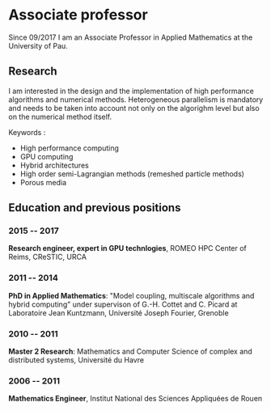 # Associate professor

Since 09/2017  I am an Associate Professor in Applied Mathematics at the University of Pau.

<!-- Between 01/2015 and 08/2017, I was a research engineer at [Champagne-Ardenne HPC Center ROMEO](https://romeo.univ-reims.fr/) at the [University of Reims Champagne-Ardenne](http://www.univ-reims.eu/). I am involved in a NVIDIA GPU Application Lab in which we help users to benefit from the GPU powered cluster ROMEO. Beside code porting, optimization on GPU and scaling up to hundreds of GPUs, I am interested in algorithms and methods adaptation to heterogeneous architectures. I am involved in several projects from different domains of application such as Computational Fluid Dynamics, Computational Chemistry, Applied Mathematics and Computer Science. -->

## Research

I am interested in the design and the implementation of high performance algorithms and numerical methods. Heterogeneous parallelism is mandatory and needs to be taken into account not only on the algorighm level but also on the numerical method itself.

Keywords :

- High performance computing
- GPU computing
- Hybrid architectures
- High order semi-Lagrangian methods (remeshed particle methods)
- Porous media

## Education and previous positions

### 2015 -- 2017

**Research engineer, expert in GPU technlogies**, ROMEO HPC Center of Reims, CReSTIC, URCA


### 2011 -- 2014

**PhD in Applied Mathematics**: "Model coupling, multiscale algorithms
and hybrid computing" under supervison of G.-H. Cottet and C. Picard
at Laboratoire Jean Kuntzmann, Université Joseph Fourier, Grenoble

### 2010 -- 2011

**Master 2 Research**: Mathematics and Computer Science of complex
and distributed systems, Université du Havre

### 2006 -- 2011

**Mathematics Engineer**, Institut National des Sciences Appliquées de Rouen


<!-- ## Teaching -->

<!-- ### Since 2017/2018 (University of Pau) -->

<!-- - High performance computing (M2) : Parallel computing, MPI, OpenMP -->
<!-- - GPGPU (M2) : GPU programming using Cuda and OpenACC -->
<!-- - Numerical simulation (M1) : Finite differences and finite elements  programming in 1D and 2D -->
<!-- - Scientific computing (L2) : Lagrange interpolation, numerical integration, linear system solvers -->
<!-- - Euclidian space (L2) -->
<!-- - Methodological tools for mathematics (L1) -->

<!-- ### Trainings for researchers, industrials and PhD students -->

<!-- - Parallel codes profiling ([Profiler Days](https://romeo.univ-reims.fr/news/231/Formation_au_profiling_d_application_avec_des_outils_gratuits)), April 2017 -->
<!-- - Training week on GPU technologies ([Reims GPU Spring School](https://romeo.univ-reims.fr/GpuSchool)), May 2016 -->

<!-- ### 2015/2016 and 2016/2017 (University of Reims Champagne-Ardenne) -->

<!-- - Advanced GPU programming (M2) -->
<!-- - High performance computing (M2) -->

<!-- ### 2013/2014 (University Joseph Fourier) -->

<!-- - Linear algebra and multi-variables calculus (L2) -->
<!-- - Practical introduction to applied mathematics (L1) -->

<!-- ### 2011/2012 and 2012/2013 (University Joseph Fourier) -->

<!-- - Computer science methods and programming techniques (L1) -->
